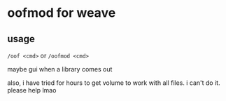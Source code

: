 # oofmod for weave

## usage

`/oof <cmd>` or `/oofmod <cmd>`

maybe gui when a library comes out

also, i have tried for hours to get volume to work with all files. i can't do it. please help lmao
